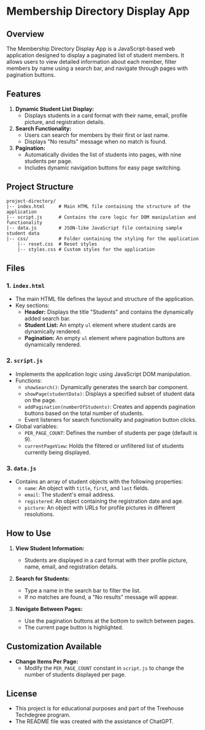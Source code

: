 # Membership Directory Display App

## Overview
The Membership Directory Display App is a JavaScript-based web application designed to display a paginated list of student members. It allows users to view detailed information about each member, filter members by name using a search bar, and navigate through pages with pagination buttons.

## Features
1. **Dynamic Student List Display:**
   - Displays students in a card format with their name, email, profile picture, and registration details.
2. **Search Functionality:**
   - Users can search for members by their first or last name.
   - Displays "No results" message when no match is found.
3. **Pagination:**
   - Automatically divides the list of students into pages, with nine students per page.
   - Includes dynamic navigation buttons for easy page switching.

## Project Structure
```
project-directory/
|-- index.html     # Main HTML file containing the structure of the application
|-- script.js      # Contains the core logic for DOM manipulation and functionality
|-- data.js        # JSON-like JavaScript file containing sample student data
|-- css/           # Folder containing the styling for the application
    |-- reset.css  # Reset styles
    |-- styles.css # Custom styles for the application
```

## Files

### 1. `index.html`
- The main HTML file defines the layout and structure of the application.
- Key sections:
  - **Header:** Displays the title "Students" and contains the dynamically added search bar.
  - **Student List:** An empty `ul` element where student cards are dynamically rendered.
  - **Pagination:** An empty `ul` element where pagination buttons are dynamically rendered.

### 2. `script.js`
- Implements the application logic using JavaScript DOM manipulation.
- Functions:
  - `showSearch()`: Dynamically generates the search bar component.
  - `showPage(studentData)`: Displays a specified subset of student data on the page.
  - `addPagination(numberOfStudents)`: Creates and appends pagination buttons based on the total number of students.
  - Event listeners for search functionality and pagination button clicks.
- Global variables:
  - `PER_PAGE_COUNT`: Defines the number of students per page (default is 9).
  - `currentPageView`: Holds the filtered or unfiltered list of students currently being displayed.

### 3. `data.js`
- Contains an array of student objects with the following properties:
  - `name`: An object with `title`, `first`, and `last` fields.
  - `email`: The student's email address.
  - `registered`: An object containing the registration date and age.
  - `picture`: An object with URLs for profile pictures in different resolutions.

## How to Use

1. **View Student Information:**
   - Students are displayed in a card format with their profile picture, name, email, and registration details.

2. **Search for Students:**
   - Type a name in the search bar to filter the list.
   - If no matches are found, a "No results" message will appear.

3. **Navigate Between Pages:**
   - Use the pagination buttons at the bottom to switch between pages.
   - The current page button is highlighted.

## Customization Available
- **Change Items Per Page:**
  - Modify the `PER_PAGE_COUNT` constant in `script.js` to change the number of students displayed per page.

## License
- This project is for educational purposes and part of the Treehouse Techdegree program.
- The README file was created with the assistance of ChatGPT.
